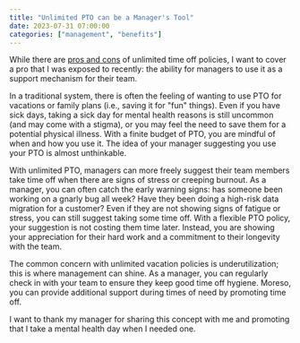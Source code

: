 ```yaml
---
title: "Unlimited PTO can be a Manager's Tool"
date: 2023-07-31 07:00:00
categories: ["management", "benefits"]
---
```


While there are [pros and cons](https://www.bamboohr.com/blog/benefits-limitations-unlimited-vacation) of unlimited time off policies, I want to cover a pro that I was exposed to recently: the ability for managers to use it as a support mechanism for their team.

In a traditional system, there is often the feeling of wanting to use PTO for vacations or family plans (i.e., saving it for "fun" things). Even if you have sick days, taking a sick day for mental health reasons is still uncommon (and may come with a stigma), or you may feel the need to save them for a potential physical illness. With a finite budget of PTO, you are mindful of when and how you use it. The idea of your manager suggesting you use your PTO is almost unthinkable.

With unlimited PTO, managers can more freely suggest their team members take time off when there are signs of stress or creeping burnout. As a manager, you can often catch the early warning signs: has someone been working on a gnarly bug all week? Have they been doing a high-risk data migration for a customer? Even if they are not showing signs of fatigue or stress, you can still suggest taking some time off. With a flexible PTO policy, your suggestion is not costing them time later. Instead, you are showing your appreciation for their hard work and a commitment to their longevity with the team.

The common concern with unlimited vacation policies is underutilization; this is where management can shine. As a manager, you can regularly check in with your team to ensure they keep good time off hygiene. Moreso, you can provide additional support during times of need by promoting time off.

I want to thank my manager for sharing this concept with me and promoting that I take a mental health day when I needed one.
